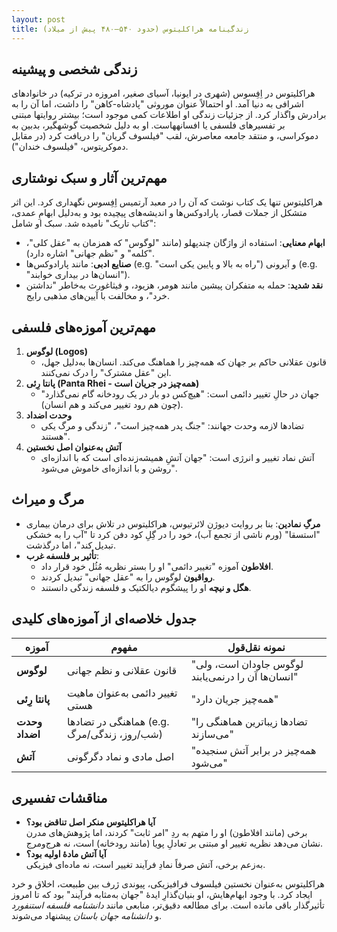 ```yaml
---
layout: post
title: زندگینامه هراکلیتوس (حدود ۵۴۰–۴۸۰ پیش از میلاد)
---
```


## **زندگی شخصی و پیشینه**  
هراکلیتوس در اِفِسوس (شهری در ایونیا، آسیای صغیر، امروزه در ترکیه) در خانوادهای اشرافی به دنیا آمد. او احتمالاً عنوان موروثی "پادشاه-کاهن" را داشت، اما آن را به برادرش واگذار کرد. از جزئیات زندگی او اطلاعات کمی موجود است؛ بیشتر روایتها مبتنی بر تفسیرهای فلسفی یا افسانههاست. او به دلیل شخصیت گوشهگیر، بدبین به دموکراسی، و منتقد جامعه معاصرش، لقب "فیلسوف گریان" را دریافت کرد (در مقابل دموکریتوس، "فیلسوف خندان").  

## **مهم‌ترین آثار و سبک نوشتاری**  
هراکلیتوس تنها یک کتاب نوشت که آن را در معبد آرتمیس اِفِسوس نگهداری کرد. این اثر متشکل از جملات قصار، پارادوکس‌ها و اندیشه‌های پیچیده بود و به‌دلیل ابهامِ عمدی، "کتاب تاریک" نامیده شد. سبک او شامل:  
- **ابهام معنایی**: استفاده از واژگان چندپهلو (مانند "لوگوس" که همزمان به "عقل کلی"، "کلمه" و "نظم جهانی" اشاره دارد).  
- **صنایع ادبی**: مانند پارادوکس‌ها (e.g. "راه به بالا و پایین یکی است") و آیرونی (e.g. "انسان‌ها در بیداری خوابند").  
- **نقد شدید**: حمله به متفکران پیشین مانند هومر، هزیود، و فیثاغورث به‌خاطر "نداشتن خرد"، و مخالفت با آیین‌های مذهبی رایج.  

## **مهم‌ترین آموزه‌های فلسفی**  
1. **لوگوس (Logos)**  
   - قانون عقلانی حاکم بر جهان که همه‌چیز را هماهنگ می‌کند. انسان‌ها به‌دلیل جهل، این "عقل مشترک" را درک نمی‌کنند.  
2. **پانتا رِئی (Panta Rhei - همه‌چیز در جریان است)**  
   - جهان در حالِ تغییر دائمی است: "هیچ‌کس دو بار در یک رودخانه گام نمی‌گذارد" (چون هم رود تغییر می‌کند و هم انسان).  
3. **وحدت اضداد**  
   - تضادها لازمه وحدت جهانند: "جنگ پدر همه‌چیز است"، "زندگی و مرگ یکی هستند".  
4. **آتش به‌عنوان اصل نخستین**  
   - آتش نماد تغییر و انرژی است: "جهان آتشِ همیشه‌زنده‌ای است که با اندازه‌ای روشن و با اندازه‌ای خاموش می‌شود".  

## **مرگ و میراث**  
- **مرگِ نمادین**: بنا بر روایت دیوژن لائرتیوس، هراکلیتوس در تلاش برای درمان بیماری "استسقا" (ورم ناشی از تجمع آب)، خود را در گِلِ کود دفن کرد تا "آب را به خشکی تبدیل کند"، اما درگذشت.  
- **تأثیر بر فلسفه غرب**:  
  - **افلاطون** آموزه "تغییر دائمی" او را بستر نظریه مُثُل خود قرار داد.  
  - **رواقیون** لوگوس را به "عقل جهانی" تبدیل کردند.  
  - **هگل و نیچه** او را پیشگوم دیالکتیک و فلسفه زندگی دانستند.  

## جدول خلاصه‌ای از آموزه‌های کلیدی  

| آموزه       | مفهوم                                                                 | نمونه نقل‌قول                     |
|-------------|----------------------------------------------------------------------|----------------------------------|
| **لوگوس**   | قانون عقلانی و نظم جهانی                                             | "لوگوس جاودان است، ولی انسان‌ها آن را درنمی‌یابند" |
| **پانتا رِئی** | تغییر دائمی به‌عنوان ماهیت هستی                                      | "همه‌چیز جریان دارد"               |
| **وحدت اضداد** | هماهنگی در تضادها (e.g. شب/روز، زندگی/مرگ)                          | "تضادها زیباترین هماهنگی را می‌سازند" |
| **آتش**     | اصل مادی و نماد دگرگونی                                              | "همه‌چیز در برابر آتش سنجیده می‌شود" |  

## **مناقشات تفسیری**  
- **آیا هراکلیتوس منکر اصل تناقض بود؟**  
  برخی (مانند افلاطون) او را متهم به ردِ "امر ثابت" کردند، اما پژوهش‌های مدرن نشان می‌دهد نظریه تغییر او مبتنی بر تعادلِ پویا (مانند رودخانه) است، نه هرج‌ومرج.  
- **آیا آتش مادۀ اولیه بود؟**  
  به‌زعم برخی، آتش صرفاً نمادِ فرآیند تغییر است، نه ماده‌ای فیزیکی.  

هراکلیتوس به‌عنوان نخستین فیلسوف فرافیزیکی، پیوندی ژرف بین طبیعت، اخلاق و خرد ایجاد کرد. با وجود ابهام‌هایش، او بنیان‌گذارِ ایدۀ "جهان به‌مثابه فرآیند" بود که تا امروز تأثیرگذار باقی مانده است. برای مطالعه دقیق‌تر، منابعی مانند *دانشنامه فلسفه استنفورد*  و *دانشنامه جهان باستان*  پیشنهاد می‌شوند.
